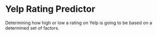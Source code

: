# Yelp Rating Predictor

Determining how high or low a rating on Yelp is going to be based on a determined set of factors.
